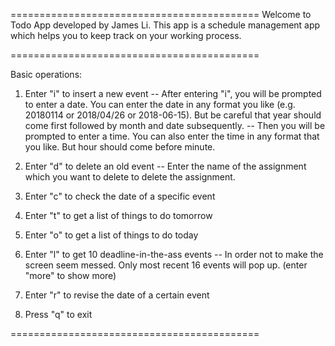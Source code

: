 ===========================================
Welcome to Todo App developed by James Li.
This app is a schedule management app which
helps you to keep track on your working
process.

===========================================

Basic operations:

1. Enter "i" to insert a new event
-- After entering "i", you will be prompted to enter a
   date. You can enter the date in any format you like
   (e.g. 20180114 or 2018/04/26 or 2018-06-15). But be
   careful that year should come first followed by month
   and date subsequently.
-- Then you will be prompted to enter a time. You can
   also enter the time in any format that you like.
   But hour should come before minute.

2. Enter "d" to delete an old event
-- Enter the name of the assignment which you want to
   delete to delete the assignment.

3. Enter "c" to check the date of a specific event

4. Enter "t" to get a list of things to do tomorrow

5. Enter "o" to get a list of things to do today

6. Enter "l" to get 10 deadline-in-the-ass events
-- In order not to make the screen seem messed. Only
   most recent 16 events will pop up. (enter "more"
   to show more)

7. Enter "r" to revise the date of a certain event
 
8. Press "q" to exit
 
=========================================== 
